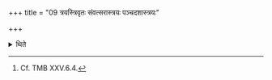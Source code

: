 +++
title = "09 त्रयस्त्रिवृतः संवत्सरास्त्रयः पञ्चदशास्त्रयः"

+++

<details><summary>थिते</summary>

9. (It consists of) three years in which every day nine versed stoma is used; three years in which every day fifteen versed-stoma is used; three years in which every day seventeen versed-stoma is used and three years in which every day twenty one-versed-stoma is used.[^1]  

[^1]: Cf. TMB XXV.6.4. 

</details>
